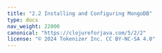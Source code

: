 ```yaml
---
title: "2.2 Installing and Configuring MongoDB"
type: docs
nav_weight: 22000
canonical: "https://clojureforjava.com/5/2/2"
license: "© 2024 Tokenizer Inc. CC BY-NC-SA 4.0"
---
```

